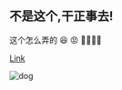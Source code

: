## 不是这个,干正事去!
这个怎么弄的 :laughing: :pout:
:eyes::brain::judge:

[Link](https://app.myzaker.com/article/625f7cf18e9f0962ba1cae9e) 

![dog](https://user-images.githubusercontent.com/104287668/164955304-5d4df74b-dc83-41c2-8330-1ab8be027e4f.jpg)


